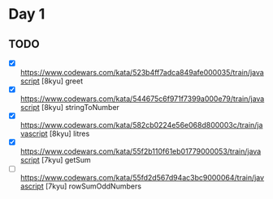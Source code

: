 # Day 1


## TODO

* [x] <https://www.codewars.com/kata/523b4ff7adca849afe000035/train/javascript> [8kyu] greet
* [x] <https://www.codewars.com/kata/544675c6f971f7399a000e79/train/javascript> [8kyu] stringToNumber
* [x] <https://www.codewars.com/kata/582cb0224e56e068d800003c/train/javascript> [8kyu] litres
* [x] <https://www.codewars.com/kata/55f2b110f61eb01779000053/train/javascript> [7kyu] getSum
* [ ] <https://www.codewars.com/kata/55fd2d567d94ac3bc9000064/train/javascript> [7kyu] rowSumOddNumbers